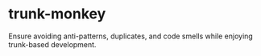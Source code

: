 # trunk-monkey
Ensure avoiding anti-patterns, duplicates, and code smells while enjoying trunk-based development.
